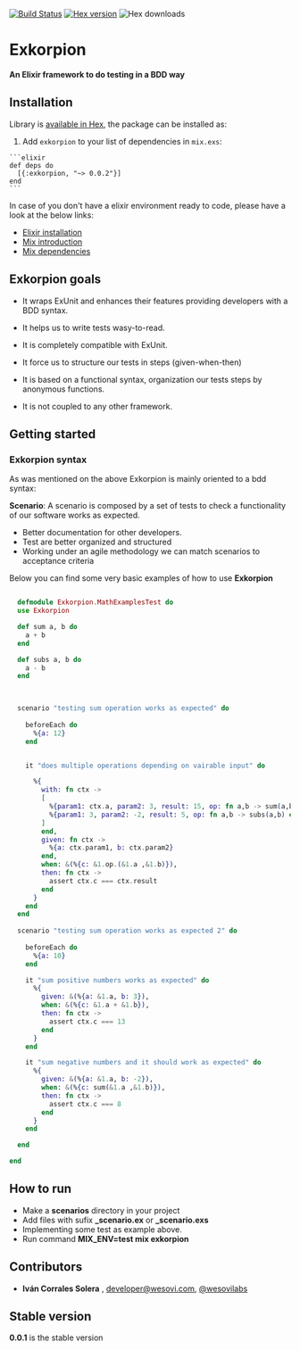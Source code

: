 [![Build Status](https://travis-ci.org/wesovilabs/exkorpion.png)](https://travis-ci.org/wesovilabs/exkorpion)
[![Hex version](https://img.shields.io/hexpm/v/exkorpion.svg "Hex version")](https://hex.pm/packages/exkorpion)
![Hex downloads](https://img.shields.io/hexpm/dt/exkorpion.svg "Hex downloads")

# Exkorpion

**An Elixir framework to do testing in a BDD way**

## Installation

Library is [available in Hex](http://hexdocs.pm/exkorpion), the package can be installed as:

  1. Add `exkorpion` to your list of dependencies in `mix.exs`:

    ```elixir
    def deps do
      [{:exkorpion, "~> 0.0.2"}]
    end
    ```


In case of you don't have a elixir environment ready to code, please have a look at the below links:

  - [Elixir installation](http://elixir-lang.org/install.html)
  - [Mix introduction](http://elixir-lang.org/getting-started/mix-otp/introduction-to-mix.html)
  - [Mix dependencies](https://hex.pm/docs/usage)


## Exkorpion goals

  - It wraps ExUnit and enhances their features providing developers with a BDD syntax. 

  - It helps us to write tests wasy-to-read.

  - It is completely compatible with ExUnit.

  - It force us to structure our tests in steps (given-when-then)

  - It is based on a functional syntax, organization our tests steps by anonymous functions.

  - It is not coupled to any other framework.


## Getting started


### Exkorpion syntax

As was mentioned on the above Exkorpion is mainly oriented to a bdd syntax:

**Scenario**:  A scenario is composed by a set of tests to check a functionality of our software works as expected.

  - Better documentation for other developers.
  - Test are better organized and structured
  - Working under an agile methodology we can match scenarios to acceptance criteria
  

Below you can find some very basic examples of how to use  **Exkorpion**


```elixir

  defmodule Exkorpion.MathExamplesTest do
  use Exkorpion

  def sum a, b do
    a + b
  end

  def subs a, b do
    a - b
  end


  
  scenario "testing sum operation works as expected" do
 
    beforeEach do
      %{a: 12}
    end


    it "does multiple operations depending on vairable input" do

      %{
        with: fn ctx ->
        [
          %{param1: ctx.a, param2: 3, result: 15, op: fn a,b -> sum(a,b) end},
          %{param1: 3, param2: -2, result: 5, op: fn a,b -> subs(a,b) end}
        ]
        end,
        given: fn ctx ->
          %{a: ctx.param1, b: ctx.param2}
        end,
        when: &(%{c: &1.op.(&1.a ,&1.b)}),
        then: fn ctx ->
          assert ctx.c === ctx.result
        end
      }
    end
  end  
  
  scenario "testing sum operation works as expected 2" do
    
    beforeEach do
      %{a: 10}
    end

    it "sum positive numbers works as expected" do
      %{
        given: &(%{a: &1.a, b: 3}),
        when: &(%{c: &1.a + &1.b}),
        then: fn ctx ->
          assert ctx.c === 13
        end
      }
    end

    it "sum negative numbers and it should work as expected" do
      %{
        given: &(%{a: &1.a, b: -2}),
        when: &(%{c: sum(&1.a ,&1.b)}),
        then: fn ctx ->
          assert ctx.c === 8
        end
      }
    end

  end

end

```
   
    
## How to run

- Make a **scenarios** directory in your project
- Add files with sufix **_scenario.ex** or **_scenario.exs**
- Implementing some test as example above.
- Run  command **MIX_ENV=test mix exkorpion**
    
    

## Contributors

- **Iván Corrales Solera** , <developer@wesovi.com>, [@wesovilabs](https://www.twitter.com/wesovilabs)

## Stable version

**0.0.1** is the stable version